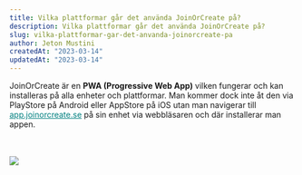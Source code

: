 ```yaml
---
title: Vilka plattformar går det använda JoinOrCreate på?
description: Vilka plattformar går det använda JoinOrCreate på?
slug: vilka-plattformar-gar-det-anvanda-joinorcreate-pa
author: Jeton Mustini
createdAt: "2023-03-14"
updatedAt: "2023-03-14"
---
```


JoinOrCreate är en <b>PWA (Progressive Web App)</b> vilken fungerar och kan installeras på alla enheter och plattformar.
Man kommer dock inte åt den via PlayStore på Android eller AppStore på iOS utan man navigerar till <a style="color: teal; text-decoration: underline" href="https://app.joinorcreate.se">app.joinorcreate.se</a> på sin enhet via webbläsaren och där installerar man appen.

<br>
<br>
<img style="max-width:600px; object-fit:contain;" src="images/devices.jpg">
<br>
<br>
